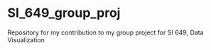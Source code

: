 # SI_649_group_proj
Repository for my contribution to my group project for SI 649, Data Visualization
